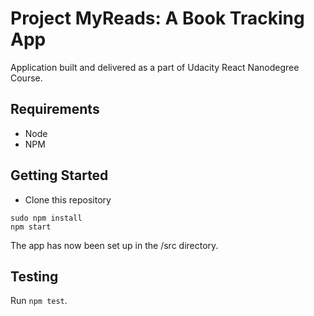 # Project MyReads: A Book Tracking App

Application built and delivered as a part of Udacity React Nanodegree Course.

## Requirements
* Node
* NPM

## Getting Started
* Clone this repository

```
sudo npm install
npm start
```

The app has now been set up in the /src directory.

## Testing
Run `npm test`.
